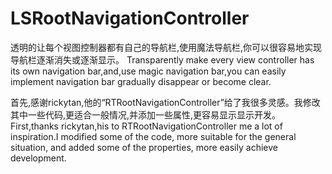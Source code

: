 # LSRootNavigationController

透明的让每个视图控制器都有自己的导航栏,使用魔法导航栏,你可以很容易地实现导航栏逐渐消失或逐渐显示。
Transparently make every view controller has its own navigation bar,and,use magic navigation bar,you can easily implement navigation bar gradually disappear or become clear.

首先,感谢rickytan,他的“RTRootNavigationController”给了我很多灵感。我修改其中一些代码,更适合一般情况,并添加一些属性,更容易显示显示开发。
First,thanks rickytan,his to RTRootNavigationController me a lot of inspiration.I modified some of the code, more suitable for the general situation, and added some of the properties, more easily achieve development.
